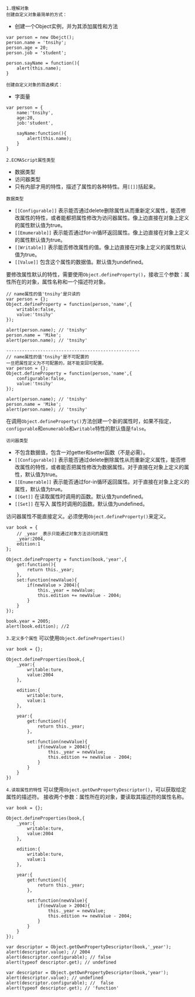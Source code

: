 `1.理解对象`  
`创建自定义对象最简单的方式：`
- 创建一个Object实例，并为其添加属性和方法
```
var person = new Obejct();
person.name = 'tnsihy';
person.age = 20;
person.job = 'student';

person.sayName = function(){
    alert(this.name);
}
```

`创建自定义对象的首选模式：`
- 字面量
```
var person = {
    name:'tnsihy',
    age:20,
    job:'student',

    sayName:function(){
        alert(this.name);
    }
}
```

`2.ECMAScript属性类型`
- 数据类型
- 访问器类型
- 只有内部才用的特性，描述了属性的各种特性。用`[[]]`括起来。

`数据类型`  
 - `[[Configurable]]` 表示能否通过delete删除属性从而重新定义属性，能否修改属性的特性，或者能都把属性修改为访问器属性。像上边直接在对象上定义的属性默认值为true。
 - `[[Emumerable]]` 表示能否通过for-in循环返回属性。像上边直接在对象上定义的属性默认值为true。
 - `[[Writable]]` 表示能否修改属性的值。像上边直接在对象上定义的属性默认值为true。
 - `[[Value]]` 包含这个属性的数据值。默认值为undefined。

要修改属性默认的特性，需要使用`Object.defineProperty()`，接收三个参数：属性所在的对象，属性名称和一个描述符对象。
```
// name属性的值'tnsihy'是只读的
var person = {};
Object.defineProperty = function(person,'name',{
    writable:false,
    value:'tnsihy'
});

alert(person.name); // 'tnishy'
person.name = 'Mike';
alert(person.name); // 'tnsihy'

---------------------------------------------------
// name属性的值'tnsihy'是不可配置的
一旦把属性定义为不可配置的，就不能变回可配置。
var person = {};
Object.defineProperty = function(person,'name',{
    configurable:false,
    value:'tnsihy'
});

alert(person.name); // 'tnishy'
person.name = 'Mike';
alert(person.name); // 'tnsihy'
```
在调用`Object.defineProperty()`方法创建一个新的属性时，如果不指定，`configurable`和`enumerable`和`writable`特性的默认值是`false`。


`访问器类型` 
- 不包含数据值，包含一对getter和setter函数（不是必需）。
- `[[Configurable]]` 表示能否通过delete删除属性从而重新定义属性，能否修改属性的特性，或者能否把属性修改为数据属性。对于直接在对象上定义的属性，默认值为true。
- `[[Enumerable]]` 表示能否通过for-in循环返回属性。对于直接在对象上定义的属性，默认值为true。
- `[[Get]]` 在读取属性时调用的函数。默认值为undefined。
- `[[Set]]` 在写入 属性时调用的函数。默认值为undefined。

访问器属性不能直接定义。必须使用`Object.defineProperty()`来定义。
```
var book = {
    // _year _表示只能通过对象方法访问的属性
    _year:2004,
    edition:1
};

Object.defineProperty = function(book,'year',{
    get:function(){
        return this._year;
    },
    set:function(newValue){
        if(newValue > 2004){
            this._year = newValue;
            this.edition += newValue - 2004;
        }
    }
});

book.year = 2005;
alert(book.edition); //2 
```

`3.定义多个属性`
可以使用`Object.defineProperties()`
```
var book = {};

Object.defineProperties(book,{
    _year:{
        writable:ture,
        value:2004
    },

    edition:{
        writable:ture,
        value:1
    },

    year:{
        get:function(){
            return this._year;
        },

        set:function(newValue){
            if(newValue > 2004){
                this._year = newValue;
                this.edition += newValue - 2004;
            }
        }
    }
})
```

`4.读取属性的特性`
可以使用`Object.getOwnPropertyDescriptor()`，可以获取给定属性的描述符。
接收两个参数：属性所在的对象，要读取其描述符的属性名称。
```
var book = {};

Object.defineProperties(book,{
    _year:{
        writable:ture,
        value:2004
    },

    edition:{
        writable:ture,
        value:1
    },

    year:{
        get:function(){
            return this._year;
        },

        set:function(newValue){
            if(newValue > 2004){
                this._year = newValue;
                this.edition += newValue - 2004;
            }
        }
    }
});

var descriptor = Object.getOwnPropertyDescriptor(book,'_year');
alert(descriptor.value); // 2004
alert(descriptor.configurable); // false
alert(typeof descriptor.get); // undefined

var descriptor = Object.getOwnPropertyDescriptor(book,'year');
alert(descriptor.value); // undefined
alert(descriptor.configurable); //  false
alert(typeof descriptor.get); // 'function'
```